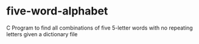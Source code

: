 # five-word-alphabet
C Program to find all combinations of five 5-letter words with no repeating letters given a dictionary file
